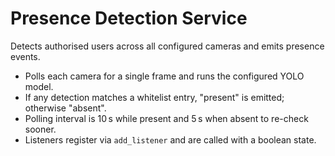 # Presence Detection Service

Detects authorised users across all configured cameras and emits presence events.

- Polls each camera for a single frame and runs the configured YOLO model.
- If any detection matches a whitelist entry, "present" is emitted; otherwise "absent".
- Polling interval is 10 s while present and 5 s when absent to re-check sooner.
- Listeners register via `add_listener` and are called with a boolean state.
